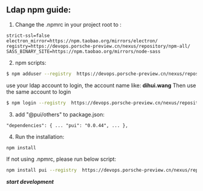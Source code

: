 ## Ldap npm guide:

1. Change the .npmrc in your project root to :

```
strict-ssl=false
electron_mirror=https://npm.taobao.org/mirrors/electron/
registry=https://devops.porsche-preview.cn/nexus/repository/npm-all/
SASS_BINARY_SITE=https://npm.taobao.org/mirrors/node-sass
```

2. npm scripts:

```bash
$ npm adduser --registry  https://devops.porsche-preview.cn/nexus/repository/npm-all/
```
use your ldap account to login, the account name like:  **dihui.wang**
Then use the same account to login

```bash
$ npm login --registry  https://devops.porsche-preview.cn/nexus/repository/npm-all/
```
3. add "@pui/others" to package.json:

`
  "dependencies": {
...
    "pui": "0.0.44",
...
  },
`

4. Run the installation:
```bash
npm install
```
If not using .npmrc, please run below script:
```bash
npm install pui --registry  https://devops.porsche-preview.cn/nexus/repository/npm-all/
```

***start development*** 



